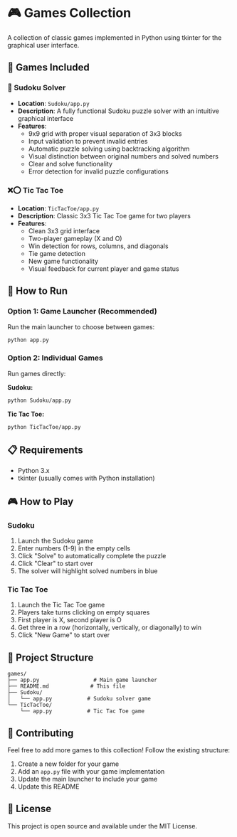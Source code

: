 # 🎮 Games Collection

A collection of classic games implemented in Python using tkinter for the graphical user interface.

## 🎯 Games Included

### 🔢 Sudoku Solver
- **Location**: `Sudoku/app.py`
- **Description**: A fully functional Sudoku puzzle solver with an intuitive graphical interface
- **Features**:
  - 9x9 grid with proper visual separation of 3x3 blocks
  - Input validation to prevent invalid entries
  - Automatic puzzle solving using backtracking algorithm
  - Visual distinction between original numbers and solved numbers
  - Clear and solve functionality
  - Error detection for invalid puzzle configurations

### ❌⭕ Tic Tac Toe
- **Location**: `TicTacToe/app.py`
- **Description**: Classic 3x3 Tic Tac Toe game for two players
- **Features**:
  - Clean 3x3 grid interface
  - Two-player gameplay (X and O)
  - Win detection for rows, columns, and diagonals
  - Tie game detection
  - New game functionality
  - Visual feedback for current player and game status

## 🚀 How to Run

### Option 1: Game Launcher (Recommended)
Run the main launcher to choose between games:
```bash
python app.py
```

### Option 2: Individual Games
Run games directly:

**Sudoku:**
```bash
python Sudoku/app.py
```

**Tic Tac Toe:**
```bash
python TicTacToe/app.py
```

## 📋 Requirements

- Python 3.x
- tkinter (usually comes with Python installation)

## 🎮 How to Play

### Sudoku
1. Launch the Sudoku game
2. Enter numbers (1-9) in the empty cells
3. Click "Solve" to automatically complete the puzzle
4. Click "Clear" to start over
5. The solver will highlight solved numbers in blue

### Tic Tac Toe
1. Launch the Tic Tac Toe game
2. Players take turns clicking on empty squares
3. First player is X, second player is O
4. Get three in a row (horizontally, vertically, or diagonally) to win
5. Click "New Game" to start over

## 📁 Project Structure

```
games/
├── app.py                 # Main game launcher
├── README.md             # This file
├── Sudoku/
│   └── app.py           # Sudoku solver game
└── TicTacToe/
    └── app.py           # Tic Tac Toe game
```

## 🤝 Contributing

Feel free to add more games to this collection! Follow the existing structure:
1. Create a new folder for your game
2. Add an `app.py` file with your game implementation
3. Update the main launcher to include your game
4. Update this README

## 📝 License

This project is open source and available under the MIT License.